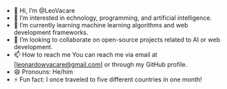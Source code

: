 - 👋 Hi, I’m @LeoVacare
- 👀 I’m interested in echnology, programming, and artificial intelligence.
- 🌱 I’m currently learning machine learning algorithms and web development frameworks.
- 💞️ I’m looking to collaborate on open-source projects related to AI or web development.
- 📫 How to reach me You can reach me via email at [leonardowvacare@gmail.com] or through my GitHub profile.
- 😄 Pronouns: He/him
- ⚡ Fun fact: I once traveled to five different countries in one month!

<!---
LeoVacare/LeoVacare is a ✨ special ✨ repository because its `README.md` (this file) appears on your GitHub profile.
You can click the Preview link to take a look at your changes.
--->
